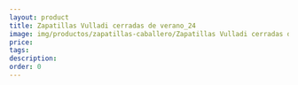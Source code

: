 ```yaml
---
layout: product
title: Zapatillas Vulladi cerradas de verano_24
image: img/productos/zapatillas-caballero/Zapatillas Vulladi cerradas de verano_24.webp
price: 
tags: 
description: 
order: 0
---
```

